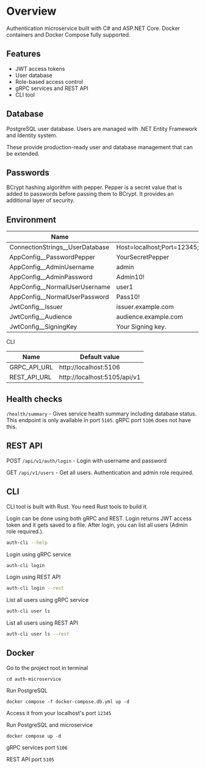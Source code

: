 # Overview

Authentication microservice built with C# and ASP.NET Core. Docker containers and Docker Compose fully supported.

## Features

- JWT access tokens
- User database
- Role-based access control
- gRPC services and REST API
- CLI tool

## Database

PostgreSQL user database. Users are managed with .NET Entity Framework and Identity system.

These provide production-ready user and database management that can be extended.

## Passwords

BCrypt hashing algorithm with pepper. Pepper is a secret value that is added to passwords before passing them to BCrypt. It provides an additional layer of security.

## Environment

| Name                            | Default value                                                 |
|---------------------------------|---------------------------------------------------------------|
| ConnectionStrings__UserDatabase | Host=localhost;Port=12345;Database=userdb;Username=userdb_user;Password=userdb_pass                                                                              |
| AppConfig__PasswordPepper       | YourSecretPepper                                              |
| AppConfig__AdminUsername        | admin                                                         |
| AppConfig__AdminPassword        | Admin10!                                                      |
| AppConfig__NormalUserUsername   | user1                                                         |
| AppConfig__NormalUserPassword   | Pass10!                                                       |
| JwtConfig__Issuer               | issuer.example.com                                            |
| JwtConfig__Audience             | audience.example.com                                          |
| JwtConfig__SigningKey           | Your Signing key.                                             |

CLI

| Name                            | Default value                                                 |
|---------------------------------|---------------------------------------------------------------|
| GRPC_API_URL                    | http://localhost:5106                                         |
| REST_API_URL                    | http://localhost:5105/api/v1                                  |

## Health checks

`/health/summary` - Gives service health summary including database status. This endpoint is only available in port `5105`. gRPC port `5106` does not have this.

## REST API

POST `/api/v1/auth/login` - Login with username and password

GET `/api/v1/users` - Get all users. Authentication and admin role required.

## CLI

CLI tool is built with Rust. You need Rust tools to build it.

Login can be done using both gRPC and REST. Login returns JWT access token and it gets saved to a file. After login, you can list all users (Admin role required.).

```bash
auth-cli --help
```

Login using gRPC service
```bash
auth-cli login
```

Login using REST API
```bash
auth-cli login --rest
```

List all users using gRPC service
```bash
auth-cli user ls
```

List all users using REST API
```bash
auth-cli user ls --rest
```

## Docker

Go to the project root in terminal
```
cd auth-microservice
```

Run PostgreSQL
```
docker compose -f docker-compose.db.yml up -d
```
Access it from your localhost's port `12345`

Run PostgreSQL and microservice
```
docker compose up -d
```
gRPC services port `5106`

REST API port `5105`
